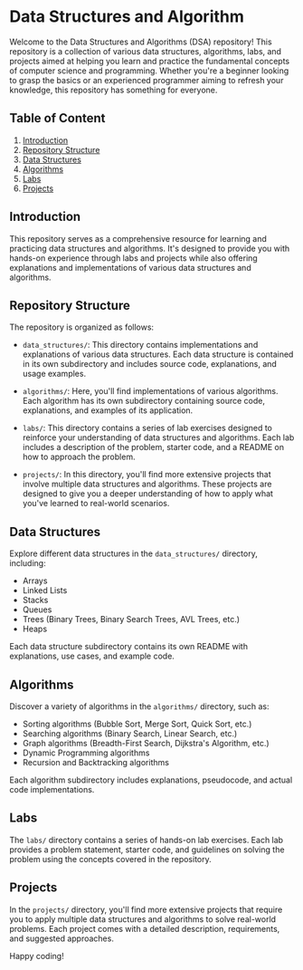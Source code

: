 # Data Structures and Algorithm

Welcome to the Data Structures and Algorithms (DSA) repository! This repository is a collection of various data structures, algorithms, labs, and projects aimed at helping you learn and practice the fundamental concepts of computer science and programming. Whether you're a beginner looking to grasp the basics or an experienced programmer aiming to refresh your knowledge, this repository has something for everyone.

## Table of Content

1. [Introduction](#introduction)
2. [Repository Structure](#repository-structure)
3. [Data Structures](#data-structures)
4. [Algorithms](#algorithms)
5. [Labs](#labs)
6. [Projects](#projects)

## Introduction

This repository serves as a comprehensive resource for learning and practicing data structures and algorithms. It's designed to provide you with hands-on experience through labs and projects while also offering explanations and implementations of various data structures and algorithms.

## Repository Structure

The repository is organized as follows:

- `data_structures/`: This directory contains implementations and explanations of various data structures. Each data structure is contained in its own subdirectory and includes source code, explanations, and usage examples.

- `algorithms/`: Here, you'll find implementations of various algorithms. Each algorithm has its own subdirectory containing source code, explanations, and examples of its application.

- `labs/`: This directory contains a series of lab exercises designed to reinforce your understanding of data structures and algorithms. Each lab includes a description of the problem, starter code, and a README on how to approach the problem.

- `projects/`: In this directory, you'll find more extensive projects that involve multiple data structures and algorithms. These projects are designed to give you a deeper understanding of how to apply what you've learned to real-world scenarios.

## Data Structures

Explore different data structures in the `data_structures/` directory, including:
- Arrays
- Linked Lists
- Stacks
- Queues
- Trees (Binary Trees, Binary Search Trees, AVL Trees, etc.)
- Heaps

Each data structure subdirectory contains its own README with explanations, use cases, and example code.

## Algorithms

Discover a variety of algorithms in the `algorithms/` directory, such as:

- Sorting algorithms (Bubble Sort, Merge Sort, Quick Sort, etc.)
- Searching algorithms (Binary Search, Linear Search, etc.)
- Graph algorithms (Breadth-First Search, Dijkstra's Algorithm, etc.)
- Dynamic Programming algorithms
- Recursion and Backtracking algorithms

Each algorithm subdirectory includes explanations, pseudocode, and actual code implementations.

## Labs

The `labs/` directory contains a series of hands-on lab exercises. Each lab provides a problem statement, starter code, and guidelines on solving the problem using the concepts covered in the repository.

## Projects

In the `projects/` directory, you'll find more extensive projects that require you to apply multiple data structures and algorithms to solve real-world problems. Each project comes with a detailed description, requirements, and suggested approaches.


Happy coding!

